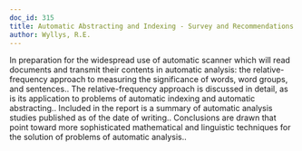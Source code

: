 ```yaml
---
doc_id: 315
title: Automatic Abstracting and Indexing - Survey and Recommendations
author: Wyllys, R.E.
---
```


In preparation for the widespread use of automatic scanner which will read 
documents and transmit their contents in automatic analysis: the relative-
frequency approach to measuring the significance of words, word groups, and 
sentences.. The relative-frequency approach is discussed in detail, as is its
application to problems of automatic indexing and automatic abstracting.. 
Included in the report is a summary of automatic analysis studies published as
of the date of writing.. Conclusions are drawn that point toward more 
sophisticated mathematical and linguistic techniques for the solution of 
problems of automatic analysis..